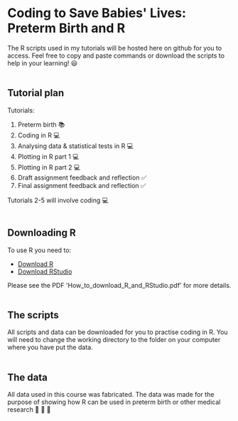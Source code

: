 # Coding to Save Babies' Lives: Preterm Birth and R
The R scripts used in my tutorials will be hosted here on github for you to access. Feel free to copy and paste commands or download the scripts to help in your learning! :smiley:
<br/><br/>

## Tutorial plan
Tutorials:
1. Preterm birth :books:
2. Coding in R :computer:
3. Analysing data & statistical tests in R :computer:
4. Plotting in R part 1 :computer:
5. Plotting in R part 2 :computer:
6. Draft assignment feedback and reflection :white_check_mark:
7. Final assignment feedback and reflection :white_check_mark:

Tutorials 2-5 will involve coding :computer:
<br/><br/>

## Downloading R
To use R you need to:
* [Download R](https://www.r-project.org/)  
* [Download RStudio](https://rstudio.com/products/rstudio/download/#download)

Please see the PDF 'How_to_download_R_and_RStudio.pdf' for more details.
<br/><br/>

## The scripts
All scripts and data can be downloaded for you to practise coding in R. You will need to change the working directory to the folder on your computer where you have put the data.
<br/><br/>

## The data 
All data used in this course was fabricated. The data was made for the purpose of showing how R can be used in preterm birth or other medical research :hospital: :microscope: :syringe: 
